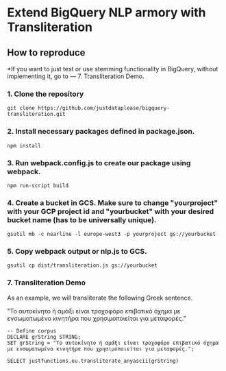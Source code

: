 # Extend BigQuery NLP armory with Transliteration

## How to reproduce

*If you want to just test or use stemming functionality in BigQuery, without implementing it,
go to — 7. Transliteration Demo.

### 1. Clone the repository

    git clone https://github.com/justdataplease/bigquery-transliteration.git

### 2. Install necessary packages defined in package.json.

    npm install

### 3. Run webpack.config.js to create our package using webpack.

    npm run-script build

### 4. Create a bucket in GCS. Make sure to change "yourproject" with your GCP project id and "yourbucket" with your desired bucket name (has to be universally unique).

    gsutil mb -c nearline -l europe-west3 -p yourproject gs://yourbucket

### 5. Copy webpack output or nlp.js to GCS.

    gsutil cp dist/transliteration.js gs://yourbucket

### 7. Transliteration Demo

As an example, we will transliterate the following Greek sentence.

"Το αυτοκίνητο ή αμάξι είναι τροχοφόρο επιβατικό όχημα με ενσωματωμένο κινητήρα που χρησιμοποιείται για μεταφορές."

    -- Define corpus
    DECLARE grString STRING;
    SET grString = "Το αυτοκίνητο ή αμάξι είναι τροχοφόρο επιβατικό όχημα με ενσωματωμένο κινητήρα που χρησιμοποιείται για μεταφορές.";

    SELECT justfunctions.eu.transliterate_anyascii(grString)